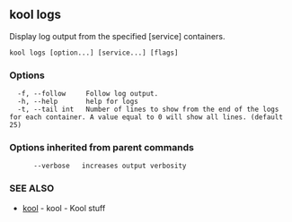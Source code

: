 ## kool logs

Display log output from the specified [service] containers.

```
kool logs [option...] [service...] [flags]
```

### Options

```
  -f, --follow     Follow log output.
  -h, --help       help for logs
  -t, --tail int   Number of lines to show from the end of the logs for each container. A value equal to 0 will show all lines. (default 25)
```

### Options inherited from parent commands

```
      --verbose   increases output verbosity
```

### SEE ALSO

* [kool](kool)	 - kool - Kool stuff

